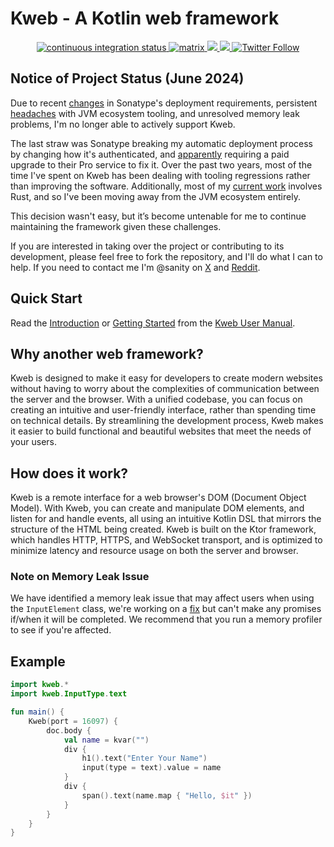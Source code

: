 # Kweb - A Kotlin web framework

<div align="center">
  <a href="https://github.com/kwebio/kweb-core/actions/workflows/build.yml">
    <img src="https://img.shields.io/github/actions/workflow/status/kwebio/kweb-core/build.yml?branch=master&label=tests&style=flat-square&logo=github%20actions" alt="continuous integration status" >
  </a>
  <a href="https://matrix.to/#/#kweb:matrix.org">
    <img src="https://img.shields.io/badge/chat-matrix-blue?style=flat-square&logo=matrix&color=0B9CD6" alt="matrix" >
  </a>
  <a href="https://docs.kweb.io/book/gettingstarted.html">
    <img src="https://img.shields.io/maven-central/v/io.kweb/kweb-core?style=flat-square&logo=maven&label=kweb-core&color=374991" >
  <a href="https://github.com/kwebio/kweb-core/blob/master/LICENSE">
    <img src="https://img.shields.io/github/license/kwebio/kweb-core?style=flat-square&logo=gnu&color=3DA751" >
  </a>
  <a href="https://twitter.com/kwebio">
    <img alt="Twitter Follow" src="https://img.shields.io/twitter/follow/kwebio?logo=twitter&color=1DA1F2&style=flat-square&label=%40kwebio" >
  </a>
</div>

## Notice of Project Status (June 2024)

Due to recent [changes](https://www.reddit.com/r/java/comments/1dkgh85/psa_maven_central_publishing_requires_token_now/) in Sonatype's deployment requirements, persistent [headaches](https://www.reddit.com/r/Kotlin/comments/y042g1/rant_gradle_is_an_embarrassment_to_the_javakotlin/) with JVM ecosystem tooling, and unresolved memory leak problems, I'm no longer able to actively support Kweb. 

The last straw was Sonatype breaking my automatic deployment process by changing how it's authenticated, and [apparently](https://help.sonatype.com/en/user-tokens.html) requiring a paid upgrade to their Pro service to fix it. Over the past two years, most of the time I've spent on Kweb has been dealing with tooling regressions rather than improving the software. Additionally, most of my [current work](https://freenet.org/) involves Rust, and so I've been moving away from the JVM ecosystem entirely. 

This decision wasn't easy, but it’s become untenable for me to continue maintaining the framework given these challenges.

If you are interested in taking over the project or contributing to its development, please feel free to fork the repository, and I'll do what I can to help. If you need to contact me I'm @sanity on [X](https://x.com/sanity) and [Reddit](https://reddit.com/u/sanity).

## Quick Start

Read the [Introduction](https://docs.kweb.io/book/intro.html) or 
[Getting Started](https://docs.kweb.io/book/gettingstarted.html) from 
the [Kweb User Manual](https://docs.kweb.io/book/).

## Why another web framework?

Kweb is designed to make it easy for developers to create modern websites without having to worry about the complexities of communication between the server and the browser. With a unified codebase, you can focus on creating an intuitive and user-friendly interface, rather than spending time on technical details. By streamlining the development process, Kweb makes it easier to build functional and beautiful websites that meet the needs of your users.

## How does it work?

Kweb is a remote interface for a web browser's DOM (Document Object Model). With Kweb, you can create and manipulate DOM elements, and listen for and handle events, all using an intuitive Kotlin DSL that mirrors the structure of the HTML being created. Kweb is built on the Ktor framework, which handles HTTP, HTTPS, and WebSocket transport, and is optimized to minimize latency and resource usage on both the server and browser.

### Note on Memory Leak Issue

We have identified a memory leak issue that may affect users when using the `InputElement` class, we're working on a [fix](https://github.com/kwebio/kweb-core/pull/611) but can't make any promises if/when it will be completed. We recommend that you run a memory profiler to see if you're affected.

## Example
  
```kotlin
import kweb.*
import kweb.InputType.text

fun main() {
    Kweb(port = 16097) {
        doc.body {
            val name = kvar("")
            div {
                h1().text("Enter Your Name")
                input(type = text).value = name
            }
            div {
                span().text(name.map { "Hello, $it" })
            }
        }
    }
}
